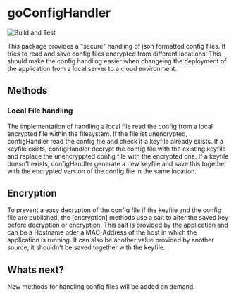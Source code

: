 # goConfigHandler
![Build and Test](https://github.com/KevinCFechtel/utils/actions/workflows/go_build_and_test.yml/badge.svg)

This package provides a "secure" handling of json formatted config files.
It tries to read and save config files encrypted from different locations.
This should make the config handling easier when changeing the deployment of the application from a local server to a cloud environment.

## Methods
### Local File handling
The implementation of handling a local file read the config from a local encrypted file within the filesystem.
If the file ist unencrypted, configHandler read the config file and check if a keyfile already exists.
If a keyfile exists, configHandler decrypt the config file with the existing keyfile and replace the unencryppted config file with the encrypted one.
If a keyfile doesn't exists, configHandler generate a new keyfile and save this together with the encrypted version of the config file in the same location.

## Encryption
To prevent a easy decrypton of the config file if the keyfile and the config file are published, the [encryption] methods use a salt to alter the saved key before decryption or encryption.
This salt is provided by the application and can be a Hostname oder a MAC-Address of the host in which the application is running.
It can also be another value provided by another source, it shouldn't be saved together with the keyfile.

## Whats next?
New methods for handling config files will be added on demand.
